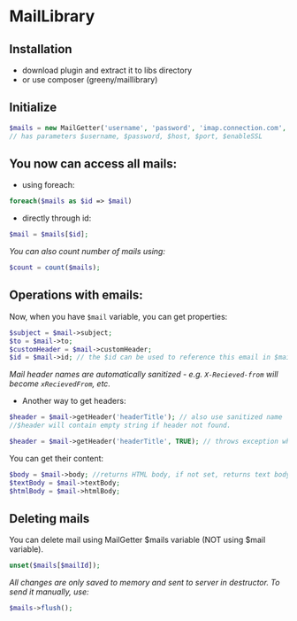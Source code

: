 MailLibrary
===========

Installation
------------
- download plugin and extract it to libs directory
- or use composer (greeny/maillibrary)

Initialize
----------
```php
$mails = new MailGetter('username', 'password', 'imap.connection.com', 993, TRUE)
// has parameters $username, $password, $host, $port, $enableSSL
```

You now can access all mails:
-----------------------------
- using foreach:

```php
foreach($mails as $id => $mail)
```

- directly through id:

```php
$mail = $mails[$id];
```

*You can also count number of mails using:*
```php
$count = count($mails);
```

Operations with emails:
-----------------------
Now, when you have `$mail` variable, you can get properties:
```php
$subject = $mail->subject;
$to = $mail->to;
$customHeader = $mail->customHeader;
$id = $mail->id; // the $id can be used to reference this email in $mails variable, see Deleting mails
```

*Mail header names are automatically sanitized - e.g. `X-Recieved-from` will become `xRecievedFrom`, etc.*

- Another way to get headers:

```php
$header = $mail->getHeader('headerTitle'); // also use sanitized name
//$header will contain empty string if header not found.

$header = $mail->getHeader('headerTitle', TRUE); // throws exception when header not found.
```

You can get their content:
```php
$body = $mail->body; //returns HTML body, if not set, returns text body
$textBody = $mail->textBody;
$htmlBody = $mail->htmlBody;
```

Deleting mails
--------------
You can delete mail using MailGetter $mails variable (NOT using $mail variable).
```php
unset($mails[$mailId]);
```

*All changes are only saved to memory and sent to server in destructor. To send it manually, use:*
```php
$mails->flush();
```
